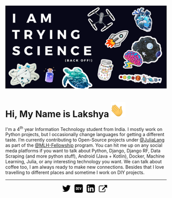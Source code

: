 ![BACK OFF! I AM TRYING SCIENCE](https://raw.githubusercontent.com/LakshyaKhatri/LakshyaKhatri/master/img/banner_v001.png)

# Hi, My Name is Lakshya <img width="45" src="https://raw.githubusercontent.com/LakshyaKhatri/LakshyaKhatri/master/img/waving_hand.gif">
I'm a 4<sup>th</sup> year Information Technology student from India. I mostly work on Python projects, but I occasionally change languages for getting a different taste. I’m currently contributing to Open-Source projects under [@JuliaLang](https://github.com/JuliaLang/) as part of the [@MLH-Fellowship](https://github.com/MLH-Fellowship/) program. You can hit me up on any social meda platforms if you want to talk about Python, Django, Django RF, Data Scraping (and more python stuff), Android (Java + Kotlin), Docker, Machine Learning, Julia, or any interesting technology you want. We can talk about coffee too, I am always ready to make new connections. Besides that I love travelling to different places and sometime I work on DIY projects.

---

<p align='center'>
  <a href="https://twitter.com/lakshyakhatri_" target="_blank"><img height="26" src="https://raw.githubusercontent.com/LakshyaKhatri/LakshyaKhatri/master/img/twitter.png"></a>&nbsp;&nbsp;
  <a href="https://dev.to/lakshyakhatri" target="_blank"><img height="26" src="https://raw.githubusercontent.com/LakshyaKhatri/LakshyaKhatri/master/img/dev.png"></a>&nbsp;&nbsp;
  <a href="https://www.linkedin.com/in/LakshyaKhatri/" target="_blank"><img height="26" src="https://raw.githubusercontent.com/LakshyaKhatri/LakshyaKhatri/master/img/linkedin.png"></a>&nbsp;&nbsp;
  <a href="https://lakshyakhatri.github.io" target="_blank"><img height="26" src="https://raw.githubusercontent.com/LakshyaKhatri/LakshyaKhatri/master/img/external.png"></a>&nbsp;&nbsp;
</p>
